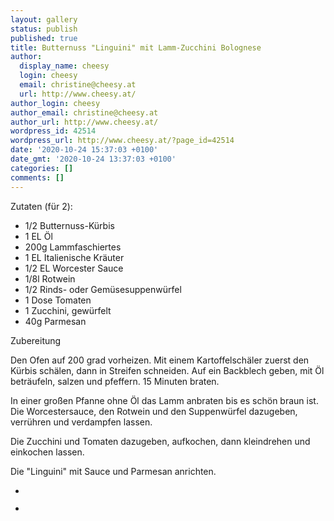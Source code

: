 ```yaml
---
layout: gallery
status: publish
published: true
title: Butternuss "Linguini" mit Lamm-Zucchini Bolognese
author:
  display_name: cheesy
  login: cheesy
  email: christine@cheesy.at
  url: http://www.cheesy.at/
author_login: cheesy
author_email: christine@cheesy.at
author_url: http://www.cheesy.at/
wordpress_id: 42514
wordpress_url: http://www.cheesy.at/?page_id=42514
date: '2020-10-24 15:37:03 +0100'
date_gmt: '2020-10-24 13:37:03 +0100'
categories: []
comments: []
---
```

<!-- wp:paragraph -->
Zutaten (für 2):
<!-- /wp:paragraph -->
<!-- wp:list -->
- 1/2 Butternuss-Kürbis
- 1 EL Öl
- 200g Lammfaschiertes
- 1 EL Italienische Kräuter
- 1/2 EL Worcester Sauce
- 1/8l Rotwein
- 1/2 Rinds- oder Gemüsesuppenwürfel
- 1 Dose Tomaten
- 1 Zucchini, gewürfelt
- 40g Parmesan
<!-- /wp:list -->
<!-- wp:paragraph -->
Zubereitung
<!-- /wp:paragraph -->
<!-- wp:paragraph -->
Den Ofen auf 200 grad vorheizen. Mit einem Kartoffelschäler zuerst den Kürbis schälen, dann in Streifen schneiden. Auf ein Backblech geben, mit Öl beträufeln, salzen und pfeffern. 15 Minuten braten.
<!-- /wp:paragraph -->
<!-- wp:paragraph -->
In einer großen Pfanne ohne Öl das Lamm anbraten bis es schön braun ist. Die Worcestersauce, den Rotwein und den Suppenwürfel dazugeben, verrühren und verdampfen lassen.
<!-- /wp:paragraph -->
<!-- wp:paragraph -->
Die Zucchini und Tomaten dazugeben, aufkochen, dann kleindrehen und einkochen lassen.
<!-- /wp:paragraph -->
<!-- wp:paragraph -->
Die "Linguini" mit Sauce und Parmesan anrichten.
<!-- /wp:paragraph -->
<!-- wp:gallery {"ids":[42515,42516]} -->
- <figure><img src="http://www.cheesy.at/wp-content/uploads/Butternuss-22Linguini22-mit-Lamm-und-Zucchini-1.jpg" alt="" data-id="42515" data-link="http://www.cheesy.at/?attachment_id=42515" class="wp-image-42515"></figure>
- <figure><img src="http://www.cheesy.at/wp-content/uploads/Butternuss-22Linguini22-mit-Lamm-und-Zucchini-2.jpg" alt="" data-id="42516" data-link="http://www.cheesy.at/?attachment_id=42516" class="wp-image-42516"></figure>
<!-- /wp:gallery -->
